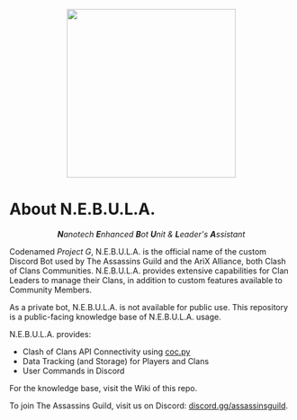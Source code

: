 <p align="center">
<img width="300" height="300" src="https://i.imgur.com/Jvl69VC.jpg">
</p>

<h1>About N.E.B.U.L.A.</h1>
<p align="center">
<i><b>N</b>anotech <b>E</b>nhanced <b>B</b>ot <b>U</b>nit & <b>L</b>eader's <b>A</b>ssistant</i>
</p>

Codenamed _Project G_, N.E.B.U.L.A. is the official name of the custom Discord Bot used by The Assassins Guild and the AriX Alliance, both Clash of Clans Communities. N.E.B.U.L.A. provides extensive capabilities for Clan Leaders to manage their Clans, in addition to custom features available to Community Members.

As a private bot, N.E.B.U.L.A. is not available for public use. This repository is a public-facing knowledge base of N.E.B.U.L.A. usage.

N.E.B.U.L.A. provides:
<ul>
<li>Clash of Clans API Connectivity using <a href="https://github.com/mathsman5133/coc.py">coc.py</a></li>
<li>Data Tracking (and Storage) for Players and Clans</li>
<li>User Commands in Discord</li>
</ul>

For the knowledge base, visit the Wiki of this repo.

To join The Assassins Guild, visit us on Discord: <a href="https://discord.gg/assassinsguild">discord.gg/assassinsguild</a>.
